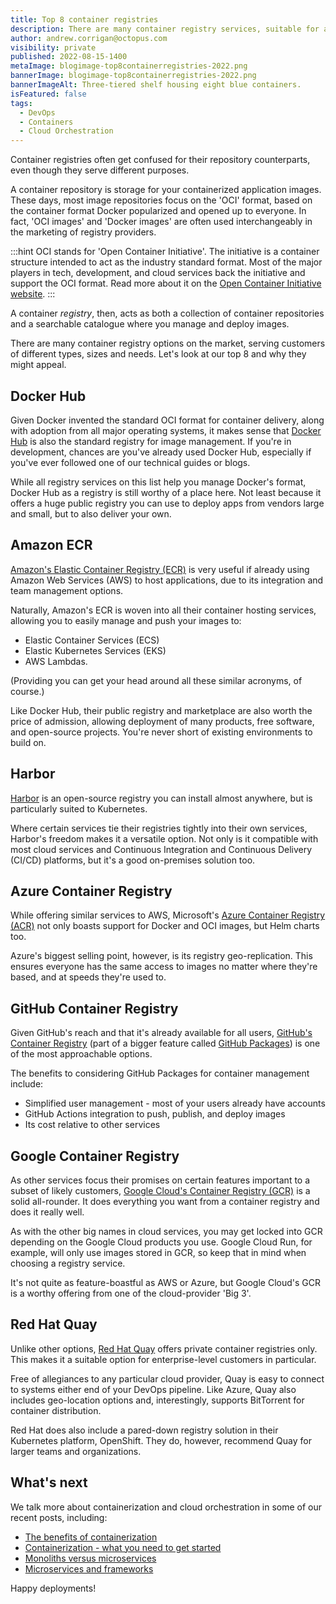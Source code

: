 ```yaml
---
title: Top 8 container registries
description: There are many container registry services, suitable for all different kinds of teams. We look at the top 8 and why you might consider them.
author: andrew.corrigan@octopus.com
visibility: private
published: 2022-08-15-1400
metaImage: blogimage-top8containerregistries-2022.png
bannerImage: blogimage-top8containerregistries-2022.png
bannerImageAlt: Three-tiered shelf housing eight blue containers.
isFeatured: false
tags: 
  - DevOps
  - Containers
  - Cloud Orchestration
---
```


Container registries often get confused for their repository counterparts, even though they serve different purposes.

A container repository is storage for your containerized application images. These days, most image repositories focus on the 'OCI' format, based on the container format Docker popularized and opened up to everyone. In fact, 'OCI images' and 'Docker images' are often used interchangeably in the marketing of registry providers.

:::hint
OCI stands for 'Open Container Initiative'. The initiative is a container structure intended to act as the industry standard format. Most of the major players in tech, development, and cloud services back the initiative and support the OCI format. Read more about it on the [Open Container Initiative website](https://opencontainers.org/).
:::

A container *registry*, then, acts as both a collection of container repositories and a searchable catalogue where you manage and deploy images.

There are many container registry options on the market, serving customers of different types, sizes and needs. Let's look at our top 8 and why they might appeal.

## Docker Hub

Given Docker invented the standard OCI format for container delivery, along with adoption from all major operating systems, it makes sense that [Docker Hub](https://hub.docker.com/) is also the standard registry for image management. If you're in development, chances are you've already used Docker Hub, especially if you've ever followed one of our technical guides or blogs.

While all registry services on this list help you manage Docker's format, Docker Hub as a registry is still worthy of a place here. Not least because it offers a huge public registry you can use to deploy apps from vendors large and small, but to also deliver your own.

## Amazon ECR

[Amazon's Elastic Container Registry (ECR)](https://aws.amazon.com/ecr/) is very useful if already using Amazon Web Services (AWS) to host applications, due to its integration and team management options.

Naturally, Amazon's ECR is woven into all their container hosting services, allowing you to easily manage and push your images to:

- Elastic Container Services (ECS)
- Elastic Kubernetes Services (EKS)
- AWS Lambdas.

(Providing you can get your head around all these similar acronyms, of course.)

Like Docker Hub, their public registry and marketplace are also worth the price of admission, allowing deployment of many products, free software, and open-source projects. You're never short of existing environments to build on.

## Harbor

[Harbor](https://goharbor.io/) is an open-source registry you can install almost anywhere, but is particularly suited to Kubernetes.

Where certain services tie their registries tightly into their own services, Harbor's freedom makes it a versatile option. Not only is it compatible with most cloud services and Continuous Integration and Continuous Delivery (CI/CD) platforms, but it's a good on-premises solution too.

## Azure Container Registry

While offering similar services to AWS, Microsoft's [Azure Container Registry (ACR)](https://azure.microsoft.com/en-au/services/container-registry/) not only boasts support for Docker and OCI images, but Helm charts too.

Azure's biggest selling point, however, is its registry geo-replication. This ensures everyone has the same access to images no matter where they're based, and at speeds they're used to.

## GitHub Container Registry

Given GitHub's reach and that it's already available for all users, [GitHub's Container Registry](https://docs.github.com/en/packages/working-with-a-github-packages-registry/working-with-the-container-registry) (part of a bigger feature called [GitHub Packages](https://github.com/features/packages)) is one of the most approachable options.

The benefits to considering GitHub Packages for container management include:

- Simplified user management - most of your users already have accounts
- GitHub Actions integration to push, publish, and deploy images
- Its cost relative to other services

## Google Container Registry

As other services focus their promises on certain features important to a subset of likely customers, [Google Cloud's Container Registry (GCR)](https://cloud.google.com/container-registry/) is a solid all-rounder. It does everything you want from a container registry and does it really well.

As with the other big names in cloud services, you may get locked into GCR depending on the Google Cloud products you use. Google Cloud Run, for example, will only use images stored in GCR, so keep that in mind when choosing a registry service.

It's not quite as feature-boastful as AWS or Azure, but Google Cloud's GCR is a worthy offering from one of the cloud-provider 'Big 3'.

## Red Hat Quay

Unlike other options, [Red Hat Quay](https://www.redhat.com/en/technologies/cloud-computing/quay) offers private container registries only. This makes it a suitable option for enterprise-level customers in particular.

Free of allegiances to any particular cloud provider, Quay is easy to connect to systems either end of your DevOps pipeline. Like Azure, Quay also includes geo-location options and, interestingly, supports BitTorrent for container distribution. 

Red Hat does also include a pared-down registry solution in their Kubernetes platform, OpenShift. They do, however, recommend Quay for larger teams and organizations.

## What's next

 We talk more about containerization and cloud orchestration in some of our recent posts, including:

- [The benefits of containerization](https://octopus.com/blog/benefits-of-containerization)
- [Containerization - what you need to get started](https://octopus.com/blog/get-started-containers)
- [Monoliths versus microservices](https://octopus.com/blog/monoliths-vs-microservices)
- [Microservices and frameworks](https://octopus.com/blog/microservices-and-frameworks)

Happy deployments! 
